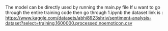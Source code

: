 The model can be directly used by running the main.py file
If u want to go through the entire training code then go through 1.ipynb
the dataset link is :
https://www.kaggle.com/datasets/abhi8923shriv/sentiment-analysis-dataset?select=training.1600000.processed.noemoticon.csv
